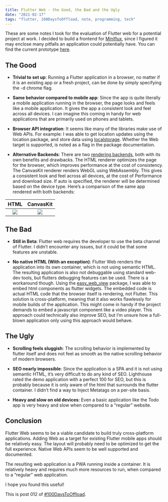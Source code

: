 ```yaml
---
title: Flutter Web - the Good, the Bad and the Ugly
date: "2021-02-17"
tags: "flutter, 100DaysToOffload, note, programming, tech"
---
```


These are some notes I took for the evaluation of Flutter web for a potential project at work. I decided to build a frontend for [Miniflux](https://miniflux.app/), since I figured it may enclose many pitfalls an application could potentially have. You can find the current prototype [here](https://github.com/garritfra/FlutterFlux).

## The Good

- **Trivial to set up**: Running a Flutter application in a browser, no matter if it is an existing app or a fresh project, can be done by simply specifying the -d chrome flag.

- **Same behavior compared to mobile app**: Since the app is quite literally a mobile application running in the browser, the page looks and feels like a mobile application. It gives the app a consistent look and feel across all devices. I can imagine this coming in handy for web applications that are primarily used on phones and tablets.

- **Browser API integration**: It seems like many of the libraries make use of Web APIs. For example: I was able to get location updates using the location package, and store data using [localstorage](https://pub.dev/packages/localstorage). Whether the Web target is supported, is noted as a flag in the package documentation.

- **Alternative Backends**: There are two [rendering backends](https://flutter.dev/docs/development/tools/web-renderers), both with its own benefits and drawbacks. The HTML renderer optimizes the page for the browser, which improves performance at the cost of consistency. The CanvasKit renderer renders WebGL using WebAssembly. This gives a consistent look and feel across all devices, at the cost of Performance and download size. If auto is specified, the renderer will be determined based on the device type. Here’s a comparison of the same app rendered with both backends:

|                    HTML                    |                    CanvasKit                    |
| :----------------------------------------: | :---------------------------------------------: |
| ![](/assets/flutter_web_renderer_html.png) | ![](/assets/flutter_web_renderer_canvaskit.png) |

## The Bad

- **Still in Beta**: Flutter web requires the developer to use the beta channel of Flutter. I didn’t encounter any issues, but it could be that some features are unstable.

- **No native HTML (With an exception)**: Flutter Web renders the application into its own container, which is not using semantic HTML. The resulting application is also not debuggable using standard web-dev tools, but flutters debugging features can be used. There is a workaround though. Using the [easy_web_view](https://pub.dev/packages/easy_web_view) package, I was able to embed html components as flutter widgets. The embedded code is actual HTML code that the browser itself is rendering, not Flutter. This solution is cross-platform, meaning that it also works flawlessly for mobile builds of the application. This might come in handy if the project demands to embed a javascript component like a video player. This approach could technically also improve SEO, but I’m unsure how a full-blown application only using this approach would behave.

## The Ugly

- **Scrolling feels sluggish**: The scrolling behavior is implemented by flutter itself and does not feel as smooth as the native scrolling behavior of modern browsers.

- **SEO nearly impossible**: Since the application is a SPA and it is not using semantic HTML, it’s very difficult to do any kind of SEO. Lighthouse rated the demo application with a perfect 100 for SEO, but this is probably because it is only aware of the html that surrounds the flutter container. I didn’t find a way to Inject Metatags on a per-site basis.

- **Heavy and slow on old devices**: Even a basic application like the Todo app is very heavy and slow when compared to a “regular” website.

## Conclusion

Flutter Web seems to be a viable candidate to build truly cross-platform applications. Adding Web as a target for existing Flutter mobile apps should be relatively easy. The layout will probably need to be optimized to get the full experience. Native Web APIs seem to be well supported and documented.

The resulting web application is a PWA running inside a container. It is relatively heavy and requires much more resources to run, when compared to a “regular” web application.

I hope you found this useful!

This is post 012 of [#100DaysToOffload](https://100daystooffload.com/).
